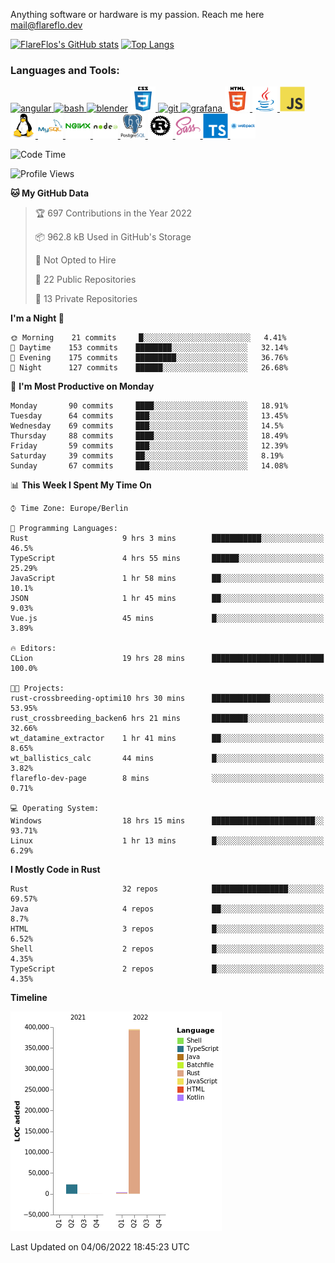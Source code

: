 Anything software or hardware is my passion.
Reach me here <a href="mailto:github@flareflo.dev">mail@flareflo.dev</a>

[![FlareFlos's GitHub stats](https://github-readme-stats.vercel.app/api?username=FlareFlo&show_icons=true&theme=github_dark)](https://github.com/FlareFlo/github-readme-stats)
[![Top Langs](https://github-readme-stats.vercel.app/api/top-langs/?username=FlareFlo&langs_count=10&layout=compact&theme=github_dark)](https://github.com/FlareFlo/github-readme-stats)

<h3 align="left">Languages and Tools:</h3>
<div align="left"> 
    <a href="https://angular.io" target="_blank" rel="noreferrer"><img src="https://angular.io/assets/images/logos/angular/angular.svg" alt="angular" width="40" height="40"/> </a> 
    <a href="https://www.gnu.org/software/bash/" target="_blank" rel="noreferrer"> <img src="https://www.vectorlogo.zone/logos/gnu_bash/gnu_bash-icon.svg" alt="bash" width="40" height="40"/> </a> 
    <a href="https://www.blender.org/" target="_blank" rel="noreferrer"> <img src="https://download.blender.org/branding/community/blender_community_badge_white.svg" alt="blender" width="40" height="40"/></a> 
    <a href="https://www.w3schools.com/css/" target="_blank" rel="noreferrer"> <img src="https://raw.githubusercontent.com/devicons/devicon/master/icons/css3/css3-original-wordmark.svg" alt="css3" width="40" height="40"/> </a> 
    <a href="https://git-scm.com/" target="_blank" rel="noreferrer"> <img src="https://www.vectorlogo.zone/logos/git-scm/git-scm-icon.svg" alt="git" width="40" height="40"/> </a> 
    <a href="https://grafana.com" target="_blank" rel="noreferrer"> <img src="https://www.vectorlogo.zone/logos/grafana/grafana-icon.svg" alt="grafana" width="40" height="40"/> </a> 
    <a href="https://www.w3.org/html/" target="_blank" rel="noreferrer"> <img src="https://raw.githubusercontent.com/devicons/devicon/master/icons/html5/html5-original-wordmark.svg" alt="html5" width="40" height="40"/> </a> 
    <a href="https://www.java.com" target="_blank" rel="noreferrer"> <img src="https://raw.githubusercontent.com/devicons/devicon/master/icons/java/java-original.svg" alt="java" width="40" height="40"/> </a> 
    <a href="https://developer.mozilla.org/en-US/docs/Web/JavaScript" target="_blank" rel="noreferrer"> <img src="https://raw.githubusercontent.com/devicons/devicon/master/icons/javascript/javascript-original.svg" alt="javascript" width="40" height="40"/> </a> 
    <a href="https://www.linux.org/" target="_blank" rel="noreferrer"> <img src="https://raw.githubusercontent.com/devicons/devicon/master/icons/linux/linux-original.svg" alt="linux" width="40" height="40"/> </a> 
    <a href="https://www.mysql.com/" target="_blank" rel="noreferrer"> <img src="https://raw.githubusercontent.com/devicons/devicon/master/icons/mysql/mysql-original-wordmark.svg" alt="mysql" width="40" height="40"/> </a> 
    <a href="https://www.nginx.com" target="_blank" rel="noreferrer"> <img src="https://raw.githubusercontent.com/devicons/devicon/master/icons/nginx/nginx-original.svg" alt="nginx" width="40" height="40"/> </a> 
    <a href="https://nodejs.org" target="_blank" rel="noreferrer"> <img src="https://raw.githubusercontent.com/devicons/devicon/master/icons/nodejs/nodejs-original-wordmark.svg" alt="nodejs" width="40" height="40"/> </a> 
    <a href="https://www.postgresql.org" target="_blank" rel="noreferrer"> <img src="https://raw.githubusercontent.com/devicons/devicon/master/icons/postgresql/postgresql-original-wordmark.svg" alt="postgresql" width="40" height="40"/> </a> 
    <a href="https://www.rust-lang.org" target="_blank" rel="noreferrer"> <img src="https://raw.githubusercontent.com/devicons/devicon/master/icons/rust/rust-plain.svg" alt="rust" width="40" height="40"/> </a> 
    <a href="https://sass-lang.com" target="_blank" rel="noreferrer"> <img src="https://raw.githubusercontent.com/devicons/devicon/master/icons/sass/sass-original.svg" alt="sass" width="40" height="40"/> </a> 
    <a href="https://www.typescriptlang.org/" target="_blank" rel="noreferrer"> <img src="https://raw.githubusercontent.com/devicons/devicon/master/icons/typescript/typescript-original.svg" alt="typescript" width="40" height="40"/> </a> 
    <a href="https://webpack.js.org" target="_blank" rel="noreferrer"> <img src="https://raw.githubusercontent.com/devicons/devicon/d00d0969292a6569d45b06d3f350f463a0107b0d/icons/webpack/webpack-original-wordmark.svg" alt="webpack" width="40" height="40"/> </a> 
</div>

<!--START_SECTION:waka-->
![Code Time](http://img.shields.io/badge/Code%20Time-0%20secs-blue)

![Profile Views](http://img.shields.io/badge/Profile%20Views-10-blue)

**🐱 My GitHub Data** 

> 🏆 697 Contributions in the Year 2022
 > 
> 📦 962.8 kB Used in GitHub's Storage 
 > 
> 🚫 Not Opted to Hire
 > 
> 📜 22 Public Repositories 
 > 
> 🔑 13 Private Repositories  
 > 
**I'm a Night 🦉** 

```text
🌞 Morning    21 commits     █░░░░░░░░░░░░░░░░░░░░░░░░   4.41% 
🌆 Daytime    153 commits    ████████░░░░░░░░░░░░░░░░░   32.14% 
🌃 Evening    175 commits    █████████░░░░░░░░░░░░░░░░   36.76% 
🌙 Night      127 commits    ██████░░░░░░░░░░░░░░░░░░░   26.68%

```
📅 **I'm Most Productive on Monday** 

```text
Monday       90 commits     ████░░░░░░░░░░░░░░░░░░░░░   18.91% 
Tuesday      64 commits     ███░░░░░░░░░░░░░░░░░░░░░░   13.45% 
Wednesday    69 commits     ███░░░░░░░░░░░░░░░░░░░░░░   14.5% 
Thursday     88 commits     ████░░░░░░░░░░░░░░░░░░░░░   18.49% 
Friday       59 commits     ███░░░░░░░░░░░░░░░░░░░░░░   12.39% 
Saturday     39 commits     ██░░░░░░░░░░░░░░░░░░░░░░░   8.19% 
Sunday       67 commits     ███░░░░░░░░░░░░░░░░░░░░░░   14.08%

```


📊 **This Week I Spent My Time On** 

```text
⌚︎ Time Zone: Europe/Berlin

💬 Programming Languages: 
Rust                     9 hrs 3 mins        ███████████░░░░░░░░░░░░░░   46.5% 
TypeScript               4 hrs 55 mins       ██████░░░░░░░░░░░░░░░░░░░   25.29% 
JavaScript               1 hr 58 mins        ██░░░░░░░░░░░░░░░░░░░░░░░   10.1% 
JSON                     1 hr 45 mins        ██░░░░░░░░░░░░░░░░░░░░░░░   9.03% 
Vue.js                   45 mins             █░░░░░░░░░░░░░░░░░░░░░░░░   3.89%

🔥 Editors: 
CLion                    19 hrs 28 mins      █████████████████████████   100.0%

🐱‍💻 Projects: 
rust-crossbreeding-optimi10 hrs 30 mins      █████████████░░░░░░░░░░░░   53.95% 
rust_crossbreeding_backen6 hrs 21 mins       ████████░░░░░░░░░░░░░░░░░   32.66% 
wt_datamine_extractor    1 hr 41 mins        ██░░░░░░░░░░░░░░░░░░░░░░░   8.65% 
wt_ballistics_calc       44 mins             █░░░░░░░░░░░░░░░░░░░░░░░░   3.82% 
flareflo-dev-page        8 mins              ░░░░░░░░░░░░░░░░░░░░░░░░░   0.71%

💻 Operating System: 
Windows                  18 hrs 15 mins      ███████████████████████░░   93.71% 
Linux                    1 hr 13 mins        █░░░░░░░░░░░░░░░░░░░░░░░░   6.29%

```

**I Mostly Code in Rust** 

```text
Rust                     32 repos            █████████████████░░░░░░░░   69.57% 
Java                     4 repos             ██░░░░░░░░░░░░░░░░░░░░░░░   8.7% 
HTML                     3 repos             █░░░░░░░░░░░░░░░░░░░░░░░░   6.52% 
Shell                    2 repos             █░░░░░░░░░░░░░░░░░░░░░░░░   4.35% 
TypeScript               2 repos             █░░░░░░░░░░░░░░░░░░░░░░░░   4.35%

```


**Timeline**

![Chart not found](https://raw.githubusercontent.com/FlareFlo/FlareFlo/main/charts/bar_graph.png) 


 Last Updated on 04/06/2022 18:45:23 UTC
<!--END_SECTION:waka-->
